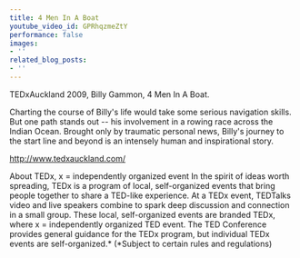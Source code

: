 ```yaml
---
title: 4 Men In A Boat
youtube_video_id: GPRhqzmeZtY
performance: false
images:
- ''
related_blog_posts:
- ''
---
```


TEDxAuckland 2009, Billy Gammon, 4 Men In A Boat.

Charting the course of Billy's life would take some serious navigation skills. But one path stands out -- his involvement in a rowing race across the Indian Ocean. Brought only by traumatic personal news, Billy's journey to the start line and beyond is an intensely human and inspirational story.

http://www.tedxauckland.com/

About TEDx, x = independently organized event
In the spirit of ideas worth spreading, TEDx is a program of local, self-organized events that bring people together to share a TED-like experience. At a TEDx event, TEDTalks video and live speakers combine to spark deep discussion and connection in a small group. These local, self-organized events are branded TEDx, where x = independently organized TED event. The TED Conference provides general guidance for the TEDx program, but individual TEDx events are self-organized.* (*Subject to certain rules and regulations)

